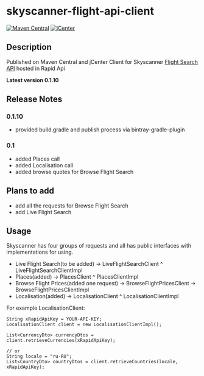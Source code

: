 # skyscanner-flight-api-client
 [![Maven Central](https://img.shields.io/maven-central/v/com.github.romankh3/skyscanner-flight-api-client.svg?label=Maven%20Central)](https://search.maven.org/search?q=g:%22com.github.romankh3%22%20AND%20a:%22skyscanner-flight-api-client%22)
 [ ![jCenter](https://api.bintray.com/packages/romankh3/maven/skyscanner-flight-api-client/images/download.svg) ](https://bintray.com/romankh3/maven/skyscanner-flight-api-client/_latestVersion)

## Description
Published on Maven Central and jCenter Client for Skyscanner [Flight Search API](https://english.api.rakuten.net/skyscanner/api/skyscanner-flight-search/) hosted in Rapid Api

**Latest version 0.1.10**

## Release Notes

### 0.1.10
*  provided build.gradle and publish process via bintray-gradle-plugin

### 0.1
*   added Places call
*   added Localisation call
*   added browse quotes for Browse Flight Search

## Plans to add
*   add all the requests for Browse Flight Search
*   add Live Flight Search

## Usage
Skyscanner has four groups of requests and all has public interfaces with implementations for using.
*   Live Flight Search(to be added) -> LiveFlightSearchClient ^ LiveFlightSearchClientImpl
*   Places(added) -> PlacesClient ^ PlacesClientImpl
*   Browse Flight Prices(added one request) -> BrowseFlightPricesClient -> BrowseFlightPricesClientImpl
*   Localisation(added) -> LocalisationClient ^ LocalisationClientImpl

For example LocalisationClient:
```
String xRapidApiKey = YOUR-API-KEY;
LocalisationClient client = new LocalisationClientImpl();

List<CurrencyDto> currencyDtos = client.retrieveCurrencies(xRapidApiKey);

// or
String locale = "ru-RU";
List<CountryDto> countryDtos = client.retrieveCountries(locale, xRapidApiKey);
```




